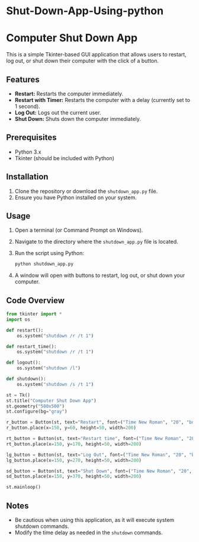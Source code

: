 # Shut-Down-App-Using-python




# Computer Shut Down App

This is a simple Tkinter-based GUI application that allows users to restart, log out, or shut down their computer with the click of a button.

## Features

- **Restart:** Restarts the computer immediately.
- **Restart with Timer:** Restarts the computer with a delay (currently set to 1 second).
- **Log Out:** Logs out the current user.
- **Shut Down:** Shuts down the computer immediately.

## Prerequisites

- Python 3.x
- Tkinter (should be included with Python)

## Installation

1. Clone the repository or download the `shutdown_app.py` file.
2. Ensure you have Python installed on your system.

## Usage

1. Open a terminal (or Command Prompt on Windows).
2. Navigate to the directory where the `shutdown_app.py` file is located.
3. Run the script using Python:

    ```sh
    python shutdown_app.py
    ```

4. A window will open with buttons to restart, log out, or shut down your computer.

## Code Overview

```python
from tkinter import *
import os

def restart():
    os.system("shutdown /r /t 1")

def restart_time():
    os.system("shutdown /r /t 1")

def logout():
    os.system("shutdown /l")

def shutdown():
    os.system("shutdown /s /t 1")

st = Tk()
st.title("Computer Shut Down App")
st.geometry("500x500")
st.configure(bg="gray")

r_button = Button(st, text="Restart", font=("Time New Roman", "20", "bold"), relief=RAISED, cursor="plus", command=restart)
r_button.place(x=150, y=60, height=50, width=200)

rt_button = Button(st, text="Restart time", font=("Time New Roman", "20", "bold"), relief=RAISED, cursor="plus", command=restart_time)
rt_button.place(x=150, y=170, height=50, width=200)

lg_button = Button(st, text="Log Out", font=("Time New Roman", "20", "bold"), relief=RAISED, cursor="plus", command=logout)
lg_button.place(x=150, y=270, height=50, width=200)

sd_button = Button(st, text="Shut Down", font=("Time New Roman", "20", "bold"), relief=RAISED, cursor="plus", command=shutdown)
sd_button.place(x=150, y=370, height=50, width=200)

st.mainloop()
```

## Notes

- Be cautious when using this application, as it will execute system shutdown commands.
- Modify the time delay as needed in the `shutdown` commands.

